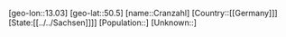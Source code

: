 ﻿---
location: [50.5,13.03]
type: City
tags:
- geo/City


SpocWebEntityId: 29670
isDeleted: false
confidential: public

---
[geo-lon::13.03]
[geo-lat::50.5]
[name::Cranzahl]
[Country::[[Germany]]]
[State:[[../../Sachsen]]]]
[Population::]
[Unknown::]

